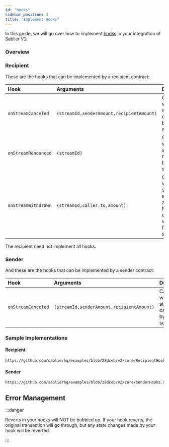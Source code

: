 ```yaml
---
id: "hooks"
sidebar_position: 4
title: "Implement Hooks"
---
```


In this guide, we will go over how to implement [hooks](/docs/concepts/protocol/04-hooks.md) in your integration of
Sablier V2.

### Overview

### Recipient

These are the hooks that can be implemented by a recipient contract:

| Hook                | Arguments                                 | Description                                                                      |
| :------------------ | :---------------------------------------- | :------------------------------------------------------------------------------- |
| `onStreamCanceled`  | `(streamId,senderAmount,recipientAmount)` | Called when the stream is cancelled by the sender.                               |
| `onStreamRenounced` | `(streamId)`                              | Called when the stream is renounced by the sender.                               |
| `onStreamWithdrawn` | `(streamId,caller,to,amount)`             | Called when the sender or an an approved NFT operator withdraws from the stream. |

The recipient need not implement all hooks.

### Sender

And these are the hooks that can be implemented by a sender contract:

| Hook               | Arguments                                 | Description                                        |
| :----------------- | :---------------------------------------- | :------------------------------------------------- |
| `onStreamCanceled` | `(streamId,senderAmount,recipientAmount)` | Called when the stream is cancelled by the sender. |

### Sample Implementations

#### Recipient

```solidity reference title="Sablier Recipient Hooks"
https://github.com/sablierhq/examples/blob/28dceb/v2/core/RecipientHooks.sol
```

#### Sender

```solidity reference title="Sablier Sender Hooks"
https://github.com/sablierhq/examples/blob/28dceb/v2/core/SenderHooks.sol
```

## Error Management

:::danger

Reverts in your hooks will NOT be bubbled up. If your hook reverts, the original transaction will go through, but any
state changes made by your hook will be reverted.

:::
